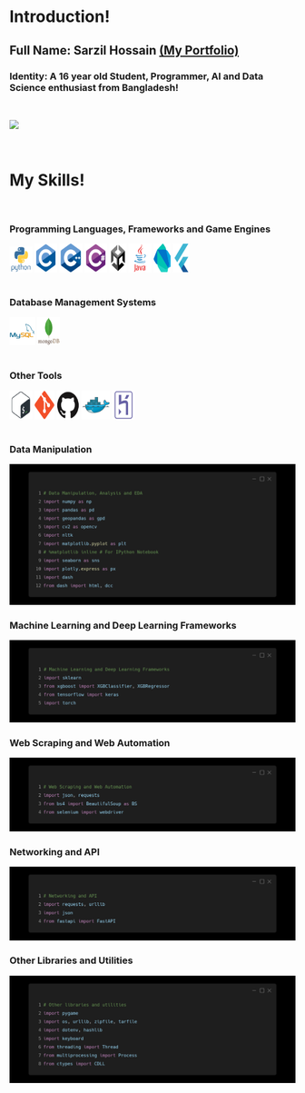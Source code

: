 # Introduction!
## Full Name: Sarzil Hossain [(My Portfolio)](https://prmethus.github.io/)


### Identity: A 16 year old Student, Programmer, AI and Data Science enthusiast from Bangladesh!

</br>

![](Images/Typing.GIF)

<br>

# My Skills!

</br>

### Programming Languages, Frameworks and Game Engines

<div class="display:flex">
<img src="https://raw.githubusercontent.com/devicons/devicon/master/icons/python/python-original-wordmark.svg" height="45px" width="40px">
<img src="https://raw.githubusercontent.com/devicons/devicon/master/icons/c/c-original.svg" height="50px" width="40px">
<img src="https://raw.githubusercontent.com/devicons/devicon/master/icons/cplusplus/cplusplus-original.svg" height="50px" width="40px">
<img src="https://raw.githubusercontent.com/devicons/devicon/master/icons/csharp/csharp-original.svg" height="50px" width="40px">
<img src="https://raw.githubusercontent.com/devicons/devicon/master/icons/unity/unity-original.svg" height="50px" width="30px">
<img src="https://raw.githubusercontent.com/devicons/devicon/master/icons/java/java-original-wordmark.svg" height="50px" width="40px">
<img src="https://raw.githubusercontent.com/devicons/devicon/master/icons/dart/dart-original.svg" height="50px" width="30px">
<img src="https://raw.githubusercontent.com/devicons/devicon/master/icons/flutter/flutter-original.svg" height="50px" width="30px">
</div>

</br>

### Database Management Systems

<div class="display:flex">
<img src="https://raw.githubusercontent.com/devicons/devicon/master/icons/mysql/mysql-original-wordmark.svg
" height="50px" width="45px">
<img src="https://raw.githubusercontent.com/devicons/devicon/master/icons/mongodb/mongodb-original-wordmark.svg
" height="50px" width="40px">
</div>

</br>

### Other Tools

<div class="display:flex">
<img src="
https://raw.githubusercontent.com/devicons/devicon/master/icons/bash/bash-original.svg
" height="50px" width="40px">
<img src="https://raw.githubusercontent.com/devicons/devicon/master/icons/git/git-original.svg
" height="50px" width="35px">
<img src="https://raw.githubusercontent.com/devicons/devicon/master/icons/github/github-original.svg
" height="50px" width="40px">
<img src="https://raw.githubusercontent.com/devicons/devicon/master/icons/docker/docker-original.svg" height="50px" width="50px">
<img src="https://raw.githubusercontent.com/devicons/devicon/master/icons/heroku/heroku-original.svg" height="50px" width="40px">
</div>

</br>

### Data Manipulation
<img src="Images/data_man_prmethus.png">

### Machine Learning and Deep Learning Frameworks
<img src="Images/ml_and_dl_prmethus.png">

### Web Scraping and Web Automation
<img src="Images/web_scra_aut_prmethus.png">

### Networking and API
<img src="Images/networking_api_prmethus.png">

### Other Libraries and Utilities
<img src="Images/other_libs_prmethus.png">